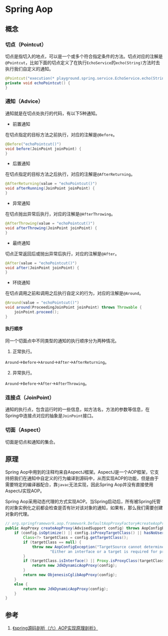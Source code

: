 # Spring Aop

## 概念

### 切点（Pointcut）

切点是指切入的地点，可以是一个或多个符合指定条件的方法。切点对应的注解是`@Pointcut`，比如下面的切点定义了在执行`EchoService`的`echo(String)`方法时去执行我们自定义的通知。

```java
@Pointcut("execution(* playground.spring.service.EchoService.echo(String))")
private void echoPointcut() {
}
```

### 通知（Advice）

通知就是在切点处执行的代码，有以下5种通知。

- 前置通知

在切点指定的目标方法之前执行，对应的注解是`@Before`。

```java
@Before("echoPointcut()")
void before(JoinPoint joinPoint) {
}
```

- 后置通知

在切点指定的目标方法之后执行，对应的注解是`@AfterReturning`。

```java
@AfterReturning(value = "echoPointcut()")
void afterRunning(JoinPoint joinPoint) {
}
```

- 异常通知

在切点抛出异常后执行，对应的注解是`@AfterThrowing`。

```java
@AfterThrowing(value = "echoPointcut()")
void afterThrowing(JoinPoint joinPoint) {
}
```

- 最终通知

切点正常返回后或抛出异常后执行，对应的注解是`@After`。

```java
@After(value = "echoPointcut()")
void after(JoinPoint joinPoint) {
}
```

- 环绕通知

在切点调用之前和调用之后执行自定义的行为，对应的注解是`@Around`。

```java
@Around(value = "echoPointcut()")
void around(ProceedingJoinPoint joinPoint) throws Throwable {
    joinPoint.proceed();
}
```

#### 执行顺序

同一个切面点中不同类型的通知的执行顺序分为两种情况。

1. 正常执行。

`Around`->`Before`->`Around`->`After`->`AfterReturning`。

2. 异常执行。

`Around`->`Before`->`After`->`AfterThrowing`。

### 连接点（JoinPoint）

通知的执行点，包含运行时的一些信息，如方法名，方法的参数等信息，在Spring中连接点对应的抽象是`JoinPoint`接口。

### 切面（Aspect）

切面是切点和通知的集合。

## 原理

Spring Aop中用到的注释均来自AspectJ框架。AspectJ是一个AOP框架，它支持把我们在通知中自定义的行为编译到源码中，从而实现AOP的功能，但是由于需要特定的编译器配合，靠`javac`无法实现，因此Spring Aop并没有直接使用AspectJ实现AOP。

Spring Aop采用动态代理的方式实现AOP。当Spring启动后，所有被Spring托管的对象实例化之前都会检查是否有针对该对象的通知，如果有，那么我们需要创建对象的代理。

```java
// org.springframework.aop.framework.DefaultAopProxyFactory#createAopProxy
public AopProxy createAopProxy(AdvisedSupport config) throws AopConfigException {
    if (config.isOptimize() || config.isProxyTargetClass() || hasNoUserSuppliedProxyInterfaces(config)) {
        Class<?> targetClass = config.getTargetClass();
        if (targetClass == null) {
            throw new AopConfigException("TargetSource cannot determine target class: " +
                    "Either an interface or a target is required for proxy creation.");
        }
        if (targetClass.isInterface() || Proxy.isProxyClass(targetClass)) {
            return new JdkDynamicAopProxy(config);
        }
        return new ObjenesisCglibAopProxy(config);
    }
    else {
        return new JdkDynamicAopProxy(config);
    }
}
```

## 参考

1. [《spring源码剖析（六）AOP实现原理剖析》](https://blog.csdn.net/fighterandknight/article/details/51209822)

